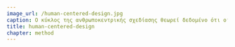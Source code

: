 ```yaml
---
image_url: /human-centered-design.jpg
caption: Ο κύκλος της ανθρωποκεντρικής σχεδίασης θεωρεί δεδομένο ότι οι ανθρώπινες ανάγκες είναι ένας κινούμενος στόχος, αλλά για πρακτικούς λόγους κάποια σχεδίαση κλειδώνει και βγαίνει ως μία έκδοση.
title: human-centered-design
chapter: method
---
```


